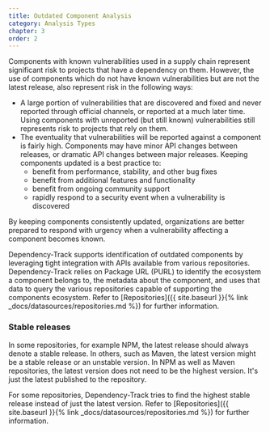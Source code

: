 ```yaml
---
title: Outdated Component Analysis
category: Analysis Types
chapter: 3
order: 2
---
```


Components with known vulnerabilities used in a supply chain represent significant risk to projects that have
a dependency on them. However, the use of components which do not have known vulnerabilities 
but are not the latest release, also represent risk in the following ways:
* A large portion of vulnerabilities that are discovered and fixed and never reported through official channels, or
reported at a much later time. Using components with unreported (but still known) vulnerabilities still represents risk
to projects that rely on them.
* The eventuality that vulnerabilities will be reported against a component is fairly high. Components may have
minor API changes between releases, or dramatic API changes between major releases. Keeping components updated is a 
best practice to:
  * benefit from performance, stability, and other bug fixes
  * benefit from additional features and functionality
  * benefit from ongoing community support
  * rapidly respond to a security event when a vulnerability is discovered

By keeping components consistently updated, organizations are better prepared to respond with urgency when a vulnerability
affecting a component becomes known.

Dependency-Track supports identification of outdated components by leveraging tight integration with APIs available
from various repositories. Dependency-Track relies on Package URL (PURL) to identify the ecosystem a component belongs 
to, the metadata about the component, and uses that data to query the various repositories capable of supporting the 
components ecosystem. Refer to [Repositories]({{ site.baseurl }}{% link _docs/datasources/repositories.md %}) for 
further information.

### Stable releases
In some repositories, for example NPM, the latest release should always denote a stable release. In others, such as Maven, the latest version might be a stable release or an unstable version. In NPM as well as Maven repositories, the latest version does not need to be the highest version. It's just the latest published to the repository.

For some repositories, Dependency-Track tries to find the highest stable release instead of just the latest version. Refer to [Repositories]({{ site.baseurl }}{% link _docs/datasources/repositories.md %}) for further information.

